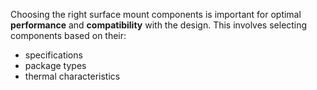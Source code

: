 Choosing the right surface mount components is important for optimal **performance** and **compatibility** with the design. This involves selecting components based on their:

- specifications
- package types
- thermal characteristics